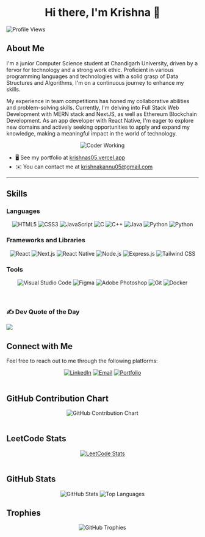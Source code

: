 <div align="center">
  <h1>Hi there, I'm Krishna 👋</h1>
</div>
<img src="https://komarev.com/ghpvc/?username=krishnas005&color=green" alt="Profile Views">
<br/>

## About Me

I'm a junior Computer Science student at Chandigarh University, driven by a fervor for technology and a strong work ethic. Proficient in various programming languages and technologies with a solid grasp of Data Structures and Algorithms, I'm on a continuous journey to enhance my skills. 

My experience in team competitions has honed my collaborative abilities and problem-solving skills. Currently, I'm delving into Full Stack Web Development with MERN stack and NextJS, as well as Ethereum Blockchain Development. As an app developer with React Native, I'm eager to explore new domains and actively seeking opportunities to apply and expand my knowledge, making a meaningful impact in the world of technology.

<div align="center">
  <img src="https://media.giphy.com/media/ZVik7pBtu9dNS/giphy.gif" alt="Coder Working">
</div>


- 🖥️ See my portfolio at [krishnas05.vercel.app](https://krishnas05.vercel.app/)
- ✉️ You can contact me at [krishnakannu05@gmail.com](mailto:krishnakannu05@gmail.com)


  

<hr/>

## Skills

### Languages
<div align="center">
  <img src="https://img.shields.io/badge/HTML5-E34F26?style=for-the-badge&logo=html5&logoColor=white" alt="HTML5">
  <img src="https://img.shields.io/badge/CSS3-1572B6?style=for-the-badge&logo=css3&logoColor=white" alt="CSS3">
  <img src="https://img.shields.io/badge/JavaScript-F7DF1E?style=for-the-badge&logo=javascript&logoColor=black" alt="JavaScript">
  <img src="https://img.shields.io/badge/C-A8B9CC?style=for-the-badge&logo=c&logoColor=white" alt="C">
  <img src="https://img.shields.io/badge/C%2B%2B-00599C?style=for-the-badge&logo=c%2B%2B&logoColor=white" alt="C++">
  <img src="https://img.shields.io/badge/Java-007396?style=for-the-badge&logo=java&logoColor=white" alt="Java">
  <img src="https://img.shields.io/badge/Python-3776AB?style=for-the-badge&logo=python&logoColor=white" alt="Python">
  <img src="https://img.shields.io/badge/Solidity-05899?style=for-the-badge&logo=solidity&logoColor=white" alt="Python">
</div>

### Frameworks and Libraries
<div align="center">
  <img src="https://img.shields.io/badge/React-20232A?style=for-the-badge&logo=react&logoColor=61DAFB" alt="React">
  <img src="https://img.shields.io/badge/Next.js-000000?style=for-the-badge&logo=nextdotjs&logoColor=white" alt="Next.js">
  <img src="https://img.shields.io/badge/React_Native-20232A?style=for-the-badge&logo=react&logoColor=61DAFB" alt="React Native">
  <img src="https://img.shields.io/badge/Node.js-339933?style=for-the-badge&logo=nodedotjs&logoColor=white" alt="Node.js">
  <img src="https://img.shields.io/badge/Express.js-000000?style=for-the-badge&logo=express&logoColor=white" alt="Express.js">
  <img src="https://img.shields.io/badge/Tailwind_CSS-38B2AC?style=for-the-badge&logo=tailwind-css&logoColor=white" alt="Tailwind CSS">
</div>

### Tools
<div align="center">
  <img src="https://img.shields.io/badge/Visual_Studio_Code-0078D4?style=for-the-badge&logo=visual-studio-code&logoColor=white" alt="Visual Studio Code">
  <img src="https://img.shields.io/badge/Figma-F24E1E?style=for-the-badge&logo=figma&logoColor=white" alt="Figma">
  <img src="https://img.shields.io/badge/Adobe_Photoshop-31A8FF?style=for-the-badge&logo=adobe-photoshop&logoColor=white" alt="Adobe Photoshop">
  <img src="https://img.shields.io/badge/Git-F05032?style=for-the-badge&logo=git&logoColor=white" alt="Git">
  <img src="https://img.shields.io/badge/Docker-2496ED?style=for-the-badge&logo=docker&logoColor=white" alt="Docker">
</div>
<br/>
<br/>

### ✍️ Dev Quote of the Day
![](https://quotes-github-readme.vercel.app/api?type=horizontal&theme=dark)

## Connect with Me
Feel free to reach out to me through the following platforms:

<div align="center">
  <a href="https://www.linkedin.com/in/krishnas05/"><img src="https://img.shields.io/badge/LinkedIn-0A66C2?style=for-the-badge&logo=linkedin&logoColor=white" alt="LinkedIn"></a>
  <a href="mailto:krishnakannu05@gmail.com"><img src="https://img.shields.io/badge/Email-D14836?style=for-the-badge&logo=gmail&logoColor=white" alt="Email"></a>
  <a href="https://krishnas05.vercel.app"><img src="https://img.shields.io/badge/Portfolio-000000?style=for-the-badge&logo=githubpages&logoColor=white" alt="Portfolio"></a>
</div>
<br/>

## GitHub Contribution Chart
<div align="center">
  <img src="https://github-readme-streak-stats.herokuapp.com/?user=krishnas005&theme=dark" alt="GitHub Contribution Chart">
</div>
<br/>

## LeetCode Stats
<div align="center">
  <a href="https://leetcode.com/krishnas05">
    <img src="https://leetcode.card.workers.dev/?username=krishnas05&theme=dark" alt="LeetCode Stats">
  </a>
</div>
<br/>

## GitHub Stats
<div align="center">
  <img src="https://github-readme-stats.vercel.app/api?username=krishnas005&show_icons=true&theme=radical" alt="GitHub Stats">
  <img src="https://github-readme-stats.vercel.app/api/top-langs/?username=krishnas005&layout=compact&theme=radical" alt="Top Languages">
</div>

## Trophies
<div align="center">
  <img src="https://github-profile-trophy.vercel.app/?username=krishnas005&theme=radical" alt="GitHub Trophies">
</div>
